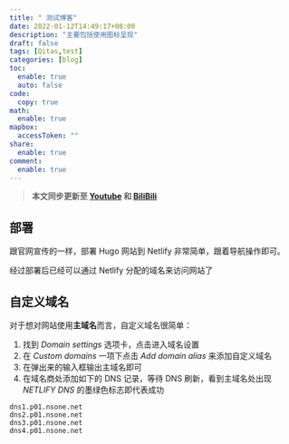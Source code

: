 ```yaml
---
title: " 测试博客"
date: 2022-01-12T14:49:17+08:00
description: "主要包括使用图标呈现"
draft: false
tags: [Qitas,test]
categories: [blog]
toc:
  enable: true
  auto: false
code:
  copy: true
math:
  enable: true
mapbox:
  accessToken: ""
share:
  enable: true
comment:
  enable: true
---
```


<!--more-->
>**本文同步更新至 [Youtube](https://youtu.be/ZAi4a1fyBWI) 和 [BiliBili](https://www.bilibili.com/video/av84216011/)**


## 部署


跟官网宣传的一样，部署 Hugo 网站到 Netlify 非常简单，跟着导航操作即可。

经过部署后已经可以通过 Netlify 分配的域名来访问网站了

## 自定义域名

对于想对网站使用**主域名**而言，自定义域名很简单：

1. 找到 *Domain settings* 选项卡，点击进入域名设置
2. 在 *Custom domains* 一项下点击 *Add domain alias* 来添加自定义域名
3. 在弹出来的输入框输出主域名即可
4. 在域名商处添加如下的 DNS 记录，等待 DNS 刷新，看到主域名处出现 *NETLIFY DNS* 的墨绿色标志即代表成功

```
dns1.p01.nsone.net
dns2.p01.nsone.net
dns3.p01.nsone.net
dns4.p01.nsone.net
```

